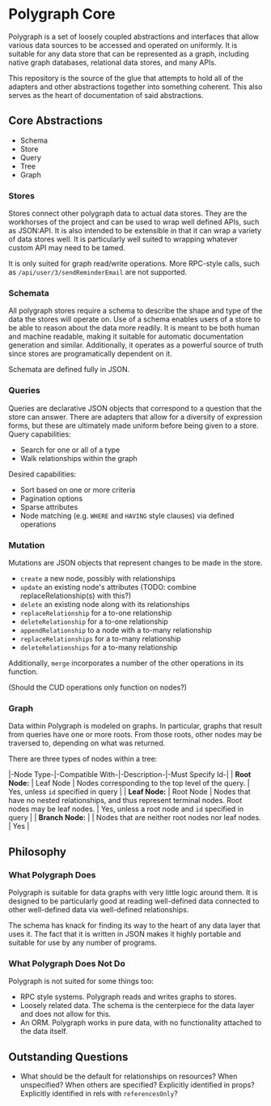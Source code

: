 # Polygraph Core

Polygraph is a set of loosely coupled abstractions and interfaces that allow various data sources to be accessed and operated on uniformly. It is suitable for any data store that can be represented as a graph, including native graph databases, relational data stores, and many APIs.

This repository is the source of the glue that attempts to hold all of the adapters and other abstractions together into something coherent. This also serves as the heart of documentation of said abstractions.

## Core Abstractions

- Schema
- Store
- Query
- Tree
- Graph

### Stores

Stores connect other polygraph data to actual data stores. They are the workhorses of the project and can be used to wrap well defined APIs, such as JSON:API. It is also intended to be extensible in that it can wrap a variety of data stores well. It is particularly well suited to wrapping whatever custom API may need to be tamed.

It is only suited for graph read/write operations. More RPC-style calls, such as `/api/user/3/sendReminderEmail` are not supported.

### Schemata

All polygraph stores require a schema to describe the shape and type of the data the stores will operate on. Use of a schema enables users of a store to be able to reason about the data more readily. It is meant to be both human and machine readable, making it suitable for automatic documentation generation and similar. Additionally, it operates as a powerful source of truth since stores are programatically dependent on it.

Schemata are defined fully in JSON.

### Queries

Queries are declarative JSON objects that correspond to a question that the store can answer. There are adapters that allow for a diversity of expression forms, but these are ultimately made uniform before being given to a store. Query capabilities:

- Search for one or all of a type
- Walk relationships within the graph

Desired capabilities:

- Sort based on one or more criteria
- Pagination options
- Sparse attributes
- Node matching (e.g. `WHERE` and `HAVING` style clauses) via defined operations

### Mutation

Mutations are JSON objects that represent changes to be made in the store.

- `create` a new node, possibly with relationships
- `update` an existing node's attributes (TODO: combine replaceRelationship(s) with this?)
- `delete` an existing node along with its relationships
- `replaceRelationship` for a to-one relationship
- `deleteRelationship` for a to-one relationship
- `appendRelationship` to a node with a to-many relationship
- `replaceRelationships` for a to-many relationship
- `deleteRelationships` for a to-many relationship

Additionally, `merge` incorporates a number of the other operations in its function.

(Should the CUD operations only function on nodes?)

### Graph

Data within Polygraph is modeled on graphs. In particular, graphs that result from queries have one or more roots. From those roots, other nodes may be traversed to, depending on what was returned.

There are three types of nodes within a tree:

|-Node Type-|-Compatible With-|-Description-|-Must Specify Id-|
| **Root Node:** | Leaf Node | Nodes corresponding to the top level of the query. | Yes, unless `id` specified in query |
| **Leaf Node:** | Root Node | Nodes that have no nested relationships, and thus represent terminal nodes. Root nodes may be leaf nodes. | Yes, unless a root node and `id` specified in query |
| **Branch Node:** | | Nodes that are neither root nodes nor leaf nodes. | Yes |

## Philosophy

### What Polygraph Does

Polygraph is suitable for data graphs with very little logic around them. It is designed to be particularly good at reading well-defined data connected to other well-defined data via well-defined relationships.

The schema has knack for finding its way to the heart of any data layer that uses it. The fact that it is written in JSON makes it highly portable and suitable for use by any number of programs.

### What Polygraph Does Not Do

Polygraph is not suited for some things too:

- RPC style systems. Polygraph reads and writes graphs to stores.
- Loosely related data. The schema is the centerpiece for the data layer and does not allow for this.
- An ORM. Polygraph works in pure data, with no functionality attached to the data itself.

## Outstanding Questions

- What should be the default for relationships on resources? When unspecified? When others are specified? Explicitly identified in props? Explicitly identified in rels with `referencesOnly`?
